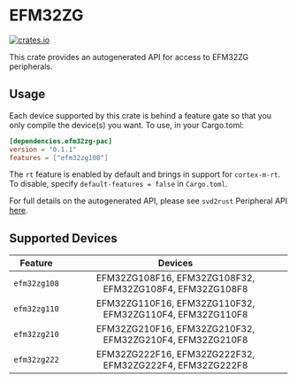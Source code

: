 # EFM32ZG
    
[![crates.io](https://img.shields.io/crates/v/efm32zg-pac?label=efm32zg)](https://crates.io/crates/efm32zg-pac)

This crate provides an autogenerated API for access to EFM32ZG peripherals.

## Usage

Each device supported by this crate is behind a feature gate so that you only
compile the device(s) you want. To use, in your Cargo.toml:

```toml
[dependencies.efm32zg-pac]
version = "0.1.1"
features = ["efm32zg108"]
```

The `rt` feature is enabled by default and brings in support for `cortex-m-rt`.
To disable, specify `default-features = false` in `Cargo.toml`.

For full details on the autogenerated API, please see `svd2rust` Peripheral API [here].
  
[here]: https://docs.rs/svd2rust/0.24.0/svd2rust/#peripheral-api

## Supported Devices
| Feature | Devices |
|:-----:|:-------:|    
|`efm32zg108`|EFM32ZG108F16, EFM32ZG108F32, EFM32ZG108F4, EFM32ZG108F8|
|`efm32zg110`|EFM32ZG110F16, EFM32ZG110F32, EFM32ZG110F4, EFM32ZG110F8|
|`efm32zg210`|EFM32ZG210F16, EFM32ZG210F32, EFM32ZG210F4, EFM32ZG210F8|
|`efm32zg222`|EFM32ZG222F16, EFM32ZG222F32, EFM32ZG222F4, EFM32ZG222F8|
